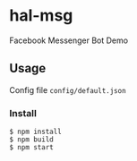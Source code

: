 # hal-msg
 Facebook Messenger Bot Demo
## Usage
Config file `config/default.json`
### Install
```
$ npm install
$ npm build
$ npm start
```
